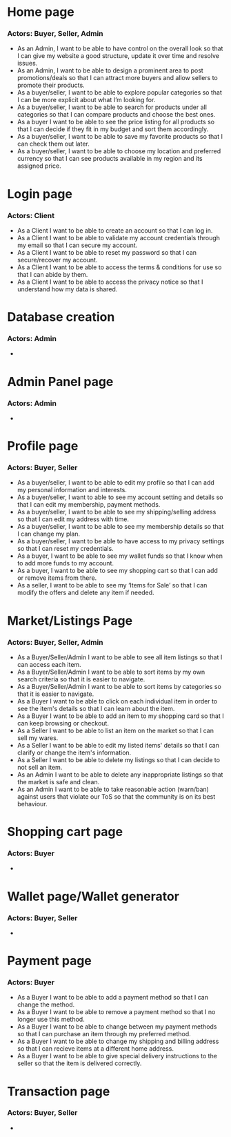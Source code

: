 # Home page
### Actors: Buyer, Seller, Admin
* As an Admin, I want to be able to have control on the overall look so that I can give my website a good structure, update it over time and resolve issues. 
* As an Admin, I want to be able to design a prominent area to post promotions/deals so that I can attract more buyers and allow sellers to promote their products.
* As a buyer/seller, I want to be able to explore popular categories so that I can be more explicit about what I’m looking for.
* As a buyer/seller, I want to be able to search for products under all categories so that I can compare products and choose the best ones.
* As a buyer I want to be able to see the price listing for all products so that I can decide if they fit in my budget and sort them accordingly. 
* As a buyer/seller, I want to be able to save my favorite products so that I can check them out later.
* As a buyer/seller, I want to be able to choose my location and preferred currency so that I can see products available in my region and its assigned price.

# Login page
### Actors: Client
* As a Client I want to be able to create an account so that I can log in.
* As a Client I want to be able to validate my account credentials through my email so that I can secure my account.
* As a Client I want to be able to reset my password so that I can secure/recover my account.
* As a Client I want to be able to access the terms & conditions for use so that I can abide by them.
* As a Client I want to be able to access the privacy notice so that I understand how my data is shared.

# Database creation
### Actors: Admin
*

# Admin Panel page
### Actors: Admin
*

# Profile page
### Actors: Buyer, Seller
* As a buyer/seller, I want to be able to edit my profile so that I can add my personal information and interests. 
* As a buyer/seller, I want to able to see my account setting and details so that I can edit my membership, payment methods. 
* As a buyer/seller, I want to be able to see my shipping/selling address so that I can edit my address with time. 
* As a buyer/seller, I want to be able to see my membership details so that I can change my plan. 
* As a buyer/seller, I want to be able to have access to my privacy settings so that I can reset my credentials.
* As a buyer, I want to be able to see my wallet funds so that I know when to add more funds to my account. 
* As a buyer, I want to be able to see my shopping cart so that I can add or remove items from there. 
* As a seller, I want to be able to see my ‘Items for Sale’ so that I can modify the offers and delete any item if needed. 

# Market/Listings Page
### Actors: Buyer, Seller, Admin
* As a Buyer/Seller/Admin I want to be able to see all item listings so that I can access each item.
* As a Buyer/Seller/Admin I want to be able to sort items by my own search criteria so that it is easier to navigate.
* As a Buyer/Seller/Admin I want to be able to sort items by categories so that it is easier to navigate.
* As a Buyer I want to be able to click on each individual item in order to see the item's details so that I can learn about the item.
* As a Buyer I want to be able to add an item to my shopping card so that I can keep browsing or checkout.
* As a Seller I want to be able to list an item on the market so that I can sell my wares.
* As a Seller I want to be able to edit my listed items' details so that I can clarify or change the item's information.
* As a Seller I want to be able to delete my listings so that I can decide to not sell an item.
* As an Admin I want to be able to delete any inappropriate listings so that the market is safe and clean.
* As an Admin I want to be able to take reasonable action (warn/ban) against users that violate our ToS so that the community is on its best behaviour.

# Shopping cart page
### Actors: Buyer
*

# Wallet page/Wallet generator
### Actors: Buyer, Seller
*

# Payment page
### Actors: Buyer
* As a Buyer I want to be able to add a payment method so that I can change the method.
* As a Buyer I want to be able to remove a payment method so that I no longer use this method.
* As a Buyer I want to be able to change between my payment methods so that I can purchase an item through my preferred method.
* As a Buyer I want to be able to change my shipping and billing address so that I can recieve items at a different home address.
* As a Buyer I want to be able to give special delivery instructions to the seller so that the item is delivered correctly.

# Transaction page
### Actors: Buyer, Seller
*

